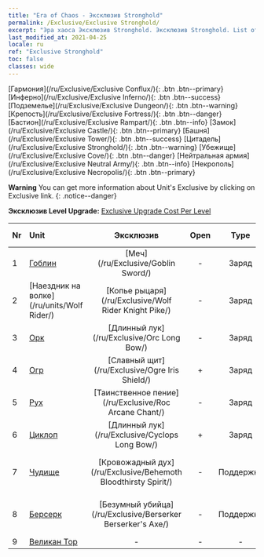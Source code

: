 ```yaml
---
title: "Era of Chaos - Эксклюзив Stronghold"
permalink: /Exclusive/Exclusive Stronghold/
excerpt: "Эра хаоса Эксклюзив Stronghold. Эксклюзив Stronghold. List of Эксклюзив Stronghold in Era of Chaos"
last_modified_at: 2021-04-25
locale: ru
ref: "Exclusive Stronghold"
toc: false
classes: wide
---
```

 [Гармония](/ru/Exclusive/Exclusive Conflux/){: .btn .btn--primary} [Инферно](/ru/Exclusive/Exclusive Inferno/){: .btn .btn--success} [Подземелье](/ru/Exclusive/Exclusive Dungeon/){: .btn .btn--warning} [Крепость](/ru/Exclusive/Exclusive Fortress/){: .btn .btn--danger} [Бастион](/ru/Exclusive/Exclusive Rampart/){: .btn .btn--info} [Замок](/ru/Exclusive/Exclusive Castle/){: .btn .btn--primary} [Башня](/ru/Exclusive/Exclusive Tower/){: .btn .btn--success} [Цитадель](/ru/Exclusive/Exclusive Stronghold/){: .btn .btn--warning} [Убежище](/ru/Exclusive/Exclusive Cove/){: .btn .btn--danger} [Нейтральная армия](/ru/Exclusive/Exclusive Neutral Army/){: .btn .btn--info} [Некрополь](/ru/Exclusive/Exclusive Necropolis/){: .btn .btn--primary} 

**Warning** You can get more information about Unit's Exclusive by clicking on Exclusive link. 
{: .notice--danger}

 **Эксклюзив Level Upgrade:** [Exclusive Upgrade Cost Per Level](/Exclusive/ExclusiveUpgradeCostPerLevel/)

  | Nr |         Unit        | Эксклюзив | Open  |    Type   |  Item to Rank UP      |  Облик   |
  |:---|:--------------------|:-------------:|:-----:|:---------:|:---------------------:|:-------:|
  | 1  | [Гоблин](/ru/units/Goblin/) | [Меч](/ru/Exclusive/Goblin Sword/) | - | Заряд | [Жетон меча](/ItemsRU/con_912/) | - |
  | 2  | [Наездник на волке](/ru/units/Wolf Rider/) | [Копье рыцаря](/ru/Exclusive/Wolf Rider Knight Pike/) | - | Заряд | [Жетон Копья рыцаря](/ItemsRU/con_916/) | - |
  | 3  | [Орк](/ru/units/Orc/) | [Длинный лук](/ru/Exclusive/Orc Long Bow/) | - | Заряд | [Жетон длинного лука](/ItemsRU/con_914/) | - |
  | 4  | [Огр](/ru/units/Ogre/) | [Славный щит](/ru/Exclusive/Ogre Iris Shield/) | + | Заряд | [Жетон славного щита](/ItemsRU/con_913/) | - |
  | 5  | [Рух](/ru/units/Roc/) | [Таинственное пение](/ru/Exclusive/Roc Arcane Chant/) | - | Заряд | [Жетон таинственного пения](/ItemsRU/con_915/) | - |
  | 6  | [Циклоп](/ru/units/Cyclops/) | [Длинный лук](/ru/Exclusive/Cyclops Long Bow/) | + | Заряд | [Жетон длинного лука](/ItemsRU/con_914/) | - |
  | 7  | [Чудище](/ru/units/Behemoth/) | [Кровожадный дух](/ru/Exclusive/Behemoth Bloodthirsty Spirit/) | - | Поддержка | [Жетон Кровожадного духа](/ItemsRU/con_982/) | [Особый облик: Кровожадный дух](/ItemsRU/con_650/) |
  | 8  | [Берсерк](/ru/units/Berserker/) | [Безумный убийца](/ru/Exclusive/Berserker Berserker's Axe/) | - | Поддержка | [Безумный убийца](/ItemsRU/con_983/) | [Особый облик: Безумный убийца](/ItemsRU/con_651/) |
  | 9  | [Великан Тор](/ru/units/Troll/) | - | - | - | none | none |

